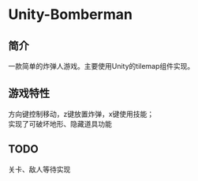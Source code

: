 # Unity-Bomberman
## 简介
一款简单的炸弹人游戏。主要使用Unity的tilemap组件实现。  
## 游戏特性
方向键控制移动，z键放置炸弹，x键使用技能；  
实现了可破坏地形、隐藏道具功能  
## TODO
关卡、敌人等待实现

